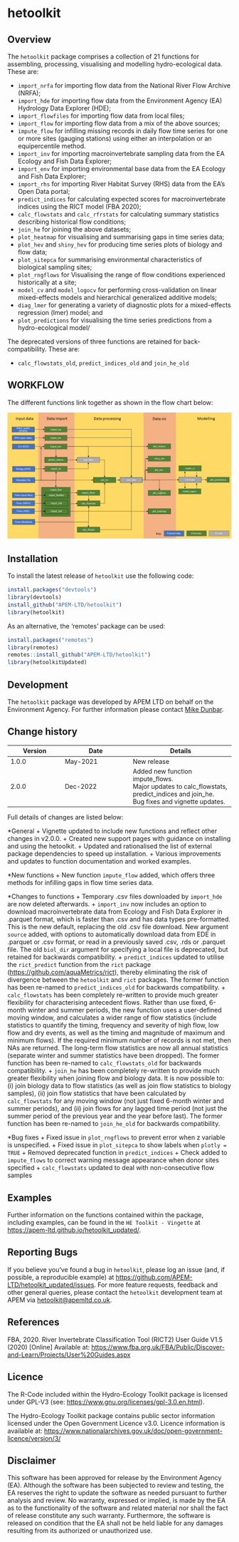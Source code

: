 
<!-- README.md is generated from README.Rmd. Please edit that file -->

# hetoolkit

<!-- badges: start -->
<!-- badges: end -->

## Overview

The `hetoolkit` package comprises a collection of 21 functions for
assembling, processing, visualising and modelling hydro-ecological data.
These are:

-   `import_nrfa` for importing flow data from the National River Flow
    Archive (NRFA);
-   `import_hde` for importing flow data from the Environment Agency
    (EA) Hydrology Data Explorer (HDE);
-   `import_flowfiles` for importing flow data from local files;
-   `import_flow` for importing flow data from a mix of the above
    sources;
-   `impute_flow` for infilling missing records in daily flow time
    series for one or more sites (gauging stations) using either an
    interpolation or an equipercentile method.
-   `import_inv` for importing macroinvertebrate sampling data from the
    EA Ecology and Fish Data Explorer;
-   `import_env` for importing environmental base data from the EA
    Ecology and Fish Data Explorer;
-   `import_rhs` for importing River Habitat Survey (RHS) data from the
    EA’s Open Data portal;
-   `predict_indices` for calculating expected scores for
    macroinvertebrate indices using the RICT model (FBA 2020);
-   `calc_flowstats` and `calc_rfrstats` for calculating summary
    statistics describing historical flow conditions;
-   `join_he` for joining the above datasets;
-   `plot_heatmap` for visualising and summarising gaps in time series
    data;
-   `plot_hev` and `shiny_hev` for producing time series plots of
    biology and flow data;
-   `plot_sitepca` for summarising environmental characteristics of
    biological sampling sites;
-   `plot_rngflows` for Visualising the range of flow conditions
    experienced historically at a site;
-   `model_cv` and `model_logocv` for performing cross-validation on
    linear mixed-effects models and hierarchical generalized additive
    models;
-   `diag_lmer` for generating a variety of diagnostic plots for a
    mixed-effects regression (lmer) model; and
-   `plot_predictions` for visualising the time series predictions from
    a hydro-ecological model/

The deprecated versions of three functions are retained for
back-compatibility. These are:

-   `calc_flowstats_old`, `predict_indices_old` and `join_he_old`

## WORKFLOW

The different functions link together as shown in the flow chart below:

![image info](./FlowChart_v01.png)

## Installation

To install the latest release of `hetoolkit` use the following code:

``` r
install.packages("devtools")
library(devtools)
install_github("APEM-LTD/hetoolkit")
library(hetoolkit)
```

As an alternative, the ‘remotes’ package can be used:

``` r
install.packages("remotes")
library(remotes)
remotes::install_github("APEM-LTD/hetoolkit")
library(hetoolkitUpdated)
```

## Development

The `hetoolkit` package was developed by APEM LTD on behalf on the
Environment Agency. For further information please contact [Mike
Dunbar](mailto:mike.dunbar@environment-agency.gov.uk).

## Change history

<table>
<colgroup>
<col style="width: 24%" />
<col style="width: 30%" />
<col style="width: 45%" />
</colgroup>
<thead>
<tr class="header">
<th>Version</th>
<th>Date</th>
<th>Details</th>
</tr>
</thead>
<tbody>
<tr class="odd">
<td>1.0.0</td>
<td>May-2021</td>
<td>New release</td>
</tr>
<tr class="even">
<td>2.0.0</td>
<td>Dec-2022</td>
<td>Added new function impute_flows.<br />
Major updates to calc_flowstats, predict_indices and join_he.<br />
Bug fixes and vignette updates.</td>
</tr>
</tbody>
</table>

Full details of changes are listed below:

\*General + Vignette updated to include new functions and reflect other
changes in v2.0.0. + Created new support pages with guidance on
installing and using the hetoolkit. + Updated and rationalised the list
of external package dependencies to speed up installation. + Various
improvements and updates to function documentation and worked examples.

\*New functions + New function `impute_flow` added, which offers three
methods for infilling gaps in flow time series data.

\*Changes to functions + Temporary .csv files downloaded by `import_hde`
are now deleted afterwards. + `import_inv` now includes an option to
download macroinvertebrate data from Ecology and Fish Data Explorer in
.parquet format, which is faster than .csv and has data types
pre-formatted. This is the new default, replacing the old .csv file
download. New argument `source` added, with options to automatically
download data from EDE in .parquet or .csv format, or read in a
previously saved .csv, .rds or .parquet file. The old `biol_dir`
argument for specifying a local file is deprecated, but retained for
backwards compatibility. + `predict_indices` updated to utilise the
`rict_predict` function from the `rict` package
(<https://github.com/aquaMetrics/rict>), thereby eliminating the risk of
divergence between the `hetoolkit` and `rict` packages. The former
function has been re-named to `predict_indices_old` for backwards
compatibility. + `calc_flowstats` has been completely re-written to
provide much greater flexibility for characterising antecedent flows.
Rather than use fixed, 6-month winter and summer periods, the new
function uses a user-defined moving window, and calculates a wider range
of flow statistics (include statistics to quantify the timing, frequency
and severity of high flow, low flow and dry events, as well as the
timing and magnitude of maximum and minimum flows). If the required
minimum number of records is not met, then NAs are returned. The
long-term flow statistics are now all annual statistics (separate winter
and summer statistics have been dropped). The former function has been
re-named to `calc_flowstats_old` for backwards compatibility. +
`join_he` has been completely re-written to provide much greater
flexibility when joining flow and biology data. It is now possible to:
(i) join biology data to flow statistics (as well as join flow
statistics to biology samples), (ii) join flow statistics that have been
calculated by `calc_flowstats` for any moving window (not just fixed
6-month winter and summer periods), and (ii) join flows for any lagged
time period (not just the summer period of the previous year and the
year before last). The former function has been re-named to
`join_he_old` for backwards compatibility.

\*Bug fixes + Fixed issue in `plot_rngflows` to prevent error when z
variable is unspecified. + Fixed issue in `plot_sitepca` to show labels
when `plotly = TRUE` + Removed deprecated function in
`predict_indices` + Check added to `impute_flows` to correct warning
message appearance when donor sites specified + `calc_flowstats` updated
to deal with non-consecutive flow samples

## Examples

Further information on the functions contained within the package,
including examples, can be found in the `HE Toolkit - Vingette` at
<https://apem-ltd.github.io/hetoolkit_updated/>.

## Reporting Bugs

If you believe you’ve found a bug in `hetoolkit`, please log an issue
(and, if possible, a reproducible example) at
<https://github.com/APEM-LTD/hetoolkit_updated/issues>. For more feature
requests, feedback and other general queries, please contact the
`hetoolkit` development team at APEM via <hetoolkit@apemltd.co.uk>.

## References

FBA, 2020. River Invertebrate Classification Tool (RICT2) User Guide
V1.5 (2020) \[Online\] Available at:
<https://www.fba.org.uk/FBA/Public/Discover-and-Learn/Projects/User%20Guides.aspx>

## Licence

The R-Code included within the Hydro-Ecology Toolkit package is licensed
under GPL-V3 (see: <https://www.gnu.org/licenses/gpl-3.0.en.html>).

The Hydro-Ecology Toolkit package contains public sector information
licensed under the Open Government Licence v3.0. Licence information is
available at:
<https://www.nationalarchives.gov.uk/doc/open-government-licence/version/3/>

## Disclaimer

This software has been approved for release by the Environment Agency
(EA). Although the software has been subjected to review and testing,
the EA reserves the right to update the software as needed pursuant to
further analysis and review. No warranty, expressed or implied, is made
by the EA as to the functionality of the software and related material
nor shall the fact of release constitute any such warranty. Furthermore,
the software is released on condition that the EA shall not be held
liable for any damages resulting from its authorized or unauthorized
use.
